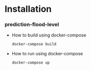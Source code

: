 
# Installation
### prediction-flood-level


* How to build using docker-compose
  ```sh
  docker-compose build
  ```

* How to run using docker-compose
  ```sh
  docker-compose up
  ```

